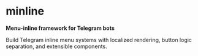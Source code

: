 # minline

**Menu-inline framework for Telegram bots**

Build Telegram inline menu systems with localized rendering, button logic separation, and extensible components.